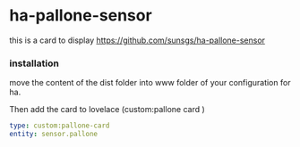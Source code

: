 # ha-pallone-sensor

this is a card to display https://github.com/sunsgs/ha-pallone-sensor

### installation

move the content of the dist folder into www folder of your configuration for ha.

Then add the card to lovelace (custom:pallone card )

```yaml
type: custom:pallone-card
entity: sensor.pallone
```
